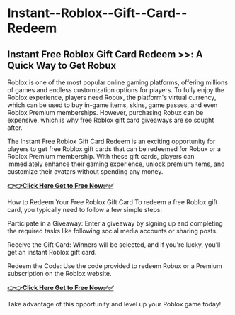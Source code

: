 # Instant--Roblox--Gift--Card--Redeem

## Instant Free Roblox Gift Card Redeem >>: A Quick Way to Get Robux

Roblox is one of the most popular online gaming platforms, offering millions of games and endless customization options for players. To fully enjoy the Roblox experience, players need Robux, the platform's virtual currency, which can be used to buy in-game items, skins, game passes, and even Roblox Premium memberships. However, purchasing Robux can be expensive, which is why free Roblox gift card giveaways are so sought after.

The Instant Free Roblox Gift Card Redeem is an exciting opportunity for players to get free Roblox gift cards that can be redeemed for Robux or a Roblox Premium membership. With these gift cards, players can immediately enhance their gaming experience, unlock premium items, and customize their avatars without spending any money.

[**👉👉Click Here Get to Free Now✅✅**](https://free-gift-card.raj-solution.com/958f890)

How to Redeem Your Free Roblox Gift Card
To redeem a free Roblox gift card, you typically need to follow a few simple steps:

Participate in a Giveaway: Enter a giveaway by signing up and completing the required tasks like following social media accounts or sharing posts.

Receive the Gift Card: Winners will be selected, and if you're lucky, you’ll get an instant Roblox gift card.

Redeem the Code: Use the code provided to redeem Robux or a Premium subscription on the Roblox website.

[**👉👉Click Here Get to Free Now✅✅**](https://free-gift-card.raj-solution.com/958f890)

Take advantage of this opportunity and level up your Roblox game today!
